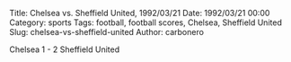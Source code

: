 Title: Chelsea vs. Sheffield United, 1992/03/21
Date: 1992/03/21 00:00
Category: sports
Tags: football, football scores, Chelsea, Sheffield United
Slug: chelsea-vs-sheffield-united
Author: carbonero


Chelsea 1 - 2 Sheffield United
